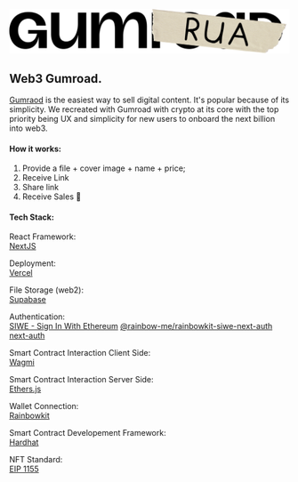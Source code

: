 ![Example PDF](frontend/public/gumrua.svg)

## Web3 Gumroad.

[Gumraod](https://gumroad.com/) is the easiest way to sell digital content. It's popular because of its simplicity. We recreated with Gumroad with crypto at its core with the top priority being UX and simplicity for new users to onboard the next billion into web3.

#### How it works:

1. Provide a file + cover image + name + price;
2. Receive Link
3. Share link
4. Receive Sales 🎉

#### Tech Stack:

React Framework:  
[NextJS](https://nextjs.org/)

Deployment:  
[Vercel](https://vercel.com/)

File Storage (web2):  
[Supabase](https://supabase.com/)

Authentication:  
[SIWE - Sign In With Ethereum](https://docs.login.xyz/integrations/nextauth.js)
[@rainbow-me/rainbowkit-siwe-next-auth](https://www.npmjs.com/package/@rainbow-me/rainbowkit-siwe-next-auth)
[next-auth](https://next-auth.js.org/)

Smart Contract Interaction Client Side:  
[Wagmi](https://wagmi.sh/)

Smart Contract Interaction Server Side:  
[Ethers.js](https://docs.ethers.org/v5/)

Wallet Connection:  
[Rainbowkit](https://www.rainbowkit.com/)

Smart Contract Developement Framework:  
[Hardhat](https://hardhat.org/)

NFT Standard:  
[EIP 1155](https://eips.ethereum.org/EIPS/eip-1155)
